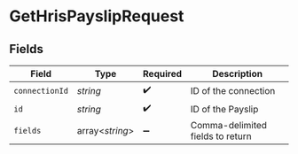 # GetHrisPayslipRequest


## Fields

| Field                            | Type                             | Required                         | Description                      |
| -------------------------------- | -------------------------------- | -------------------------------- | -------------------------------- |
| `connectionId`                   | *string*                         | :heavy_check_mark:               | ID of the connection             |
| `id`                             | *string*                         | :heavy_check_mark:               | ID of the Payslip                |
| `fields`                         | array<*string*>                  | :heavy_minus_sign:               | Comma-delimited fields to return |